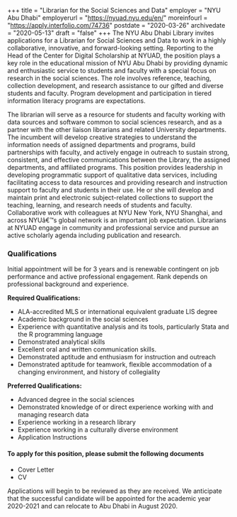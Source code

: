 +++
title = "Librarian for the Social Sciences and Data"
employer = "NYU Abu Dhabi"
employerurl = "https://nyuad.nyu.edu/en/"
moreinfourl = "https://apply.interfolio.com/74736"
postdate = "2020-03-26"
archivedate = "2020-05-13"
draft = "false"
+++
The NYU Abu Dhabi Library invites applications for a Librarian for Social Sciences and Data to work in a highly collaborative, innovative, and forward-looking setting. Reporting to the Head of the Center for Digital Scholarship at NYUAD, the position plays a key role in the educational mission of NYU Abu Dhabi by providing dynamic and enthusiastic service to students and faculty with a special focus on research in the social sciences. The role involves reference, teaching, collection development, and research assistance to our gifted and diverse students and faculty. Program development and participation in tiered information literacy programs are expectations.

The librarian will serve as a resource for students and faculty working with data sources and software common to social sciences research, and as a partner with the other liaison librarians and related University departments. The incumbent will develop creative strategies to understand the information needs of assigned departments and programs, build partnerships with faculty, and actively engage in outreach to sustain strong, consistent, and effective communications between the Library, the assigned departments, and affiliated programs. This position provides leadership in developing programmatic support of qualitative data services, including facilitating access to data resources and providing research and instruction support to faculty and students in their use. He or she will develop and maintain print and electronic subject-related collections to support the teaching, learning, and research needs of students and faculty. Collaborative work with colleagues at NYU New York, NYU Shanghai, and across NYUâ€™s global network is an important job expectation. Librarians at NYUAD engage in community and professional service and pursue an active scholarly agenda including publication and research.

### Qualifications

Initial appointment will be for 3 years and is renewable contingent on job performance and active professional engagement. Rank depends on professional background and experience.

**Required Qualifications:**

- ALA-accredited MLS or international equivalent graduate LIS degree
- Academic background in the social sciences
- Experience with quantitative analysis and its tools, particularly Stata and the R programming language
- Demonstrated analytical skills
- Excellent oral and written communication skills.
- Demonstrated aptitude and enthusiasm for instruction and outreach
- Demonstrated aptitude for teamwork, flexible accommodation of a changing environment, and history of collegiality

**Preferred Qualifications:**

- Advanced degree in the social sciences
- Demonstrated knowledge of or direct experience working with and managing research data
- Experience working in a research library
- Experience working in a culturally diverse environment
- Application Instructions

#### To apply for this position, please submit the following documents

- Cover Letter
- CV

Applications will begin to be reviewed as they are received. We anticipate that the successful candidate will be appointed for the academic year 2020-2021 and can relocate to Abu Dhabi in August 2020.

<!--For questions about this position, please email the search committee chair at beth.russell [ at ] nyu.edu.-->